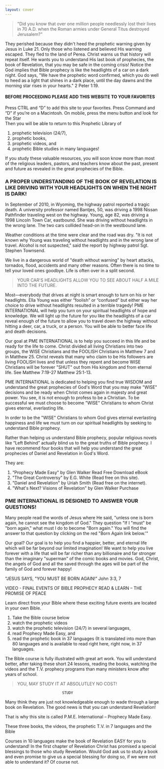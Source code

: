 ```yaml
---
layout: cover
---
```


> "Did you know that over one million people needlessly lost their lives in 70 A.D. when the Roman armies under General Titus destroyed Jerusalem?"

They perished because they didn't heed the prophetic warning given by Jesus in Luke 21.  Only those who listened and believed His warning escaped. They fled to the land of Perea.
Christ warns us that history will repeat itself.  He wants you to understand His last book of prophecies, the book of Revelation, that you may be safe in the coming crisis! Notice the God implies that Bible prophecy is like the headlights of a car on a dark night.  God says, "We have the prophetic word confirmed, which you do well to heed as a light that shines in a dark place, until the day dawns and the morning star rises in your hearts." 2 Peter 1:19.

#### BEFORE PROCEEDING PLEASE ADD THIS WEBSITE TO YOUR FAVORITES

Press CTRL and “D” to add this site to your favorites.  Press Command and “D” if you’re on a Macintosh.  On mobile, press the menu button and look for the Star  
Then you will be able to return to this Prophetic Library of 
1. prophetic television (24/7),
2. prophetic books, 
3. prophetic videos, and 
4. prophetic Bible studies in many languages! 

If you study these valuable resources, you will soon know more than most of the religious leaders, pastors, and teachers know about the past, present and future as revealed in the great prophecies of the Bible.

### A PROPER UNDERSTANDING OF THE BOOK OF REVELATION IS LIKE DRIVING WITH YOUR HEADLIGHTS ON WHEN THE NIGHT IS DARK! 

In September of 2010, in Wyoming, the highway patrol reported a tragic death.  A university professor named Bantjes, 50, was driving a 1998 Nissan Pathfinder traveling west on the highway.  Young, age 82, was driving a 1998 Lincoln Town Car, eastbound.  She was driving without headlights in the wrong lane.  The two cars collided head-on in the westbound lane.

Weather conditions at the time were clear and the road was dry. "It is not known why Young was traveling without headlights and in the wrong lane of travel. Alcohol is not suspected," said the report by highway patrol Sgt. Stephen Townsend. 

We live in a dangerous world of "death without warning" by heart attacks, tornados, flood, accidents and many other reasons.  Often there is no time to tell your loved ones goodbye. Life is often over in a split second. 

> YOUR CAR'S HEADLIGHTS ALLOW YOU TO SEE ABOUT HALF A MILE INTO THE FUTURE.

Most—everybody that drives at night is smart enough to turn on his or her headlights. Ella Young was either “foolish” or “confused” but either way her choice to drive without headlights resulted in a terrible tragedy! PME INTERNATIONAL will help you turn on your spiritual headlights of hope and knowledge.  We will light up the future for you like the headlights of a car reveal enough of the future to allow you to travel down the highway without hitting a deer, car, a truck, or a person.  You will be able to better face life and death decisions. 

Our goal at PME INTERNATIONAL is to help you succeed in this life and be ready for the life to come.  Christ divided all living Christians into two groups, the WISE Christians and the FOOLISH Christians in Matthew 7 and in Matthew 25. Christ reveals that many who claim to be His followers are living FOOLISH lives and that unless they repent and become WISE Christians will be forever "SHUT" out from His kingdom and from eternal life.  See Matthew 7:19-27 Matthew 25:1-13.

PME INTERNATIONAL is dedicated to helping you find true WISDOM and understand the great prophecies of God's Word that you may make "WISE" decisions and be ready when Christ comes again in majesty and great power.  You see, it is not enough to profess to be a Christian.  To be successful we must choose to become "WISE" Christians to whom Christ gives eternal, everlasting life. 
 
In order to be the "WISE" Christians to whom God gives eternal everlasting happiness and life we must turn on our spiritual headlights by seeking to understand Bible prophecy. 

Rather than helping us understand Bible prophecy, popular religious novels like “Left Behind” actually blind us to the great truths of Bible prophecy. I have recommend four books that will help you understand the great prophecies of Daniel and Revelation in God's Word. 

They are:
 
1. “Prophecy Made Easy" by Glen Walker Read Free Download eBook
2. "The Great Controversy" by E.G. White (Read free on this site). 
3. "Daniel and Revelation" by Uriah Smith (Read free on the internet).
4. "What's Next? Visions of Revelation" by Glen Walker Purchase
 
### PME INTERNATIONAL IS DESIGNED TO ANSWER YOUR QUESTIONS! 

Many people read the words of Jesus where He said, "unless one is born again, he cannot see the kingdom of God." They question "If I "must" be "born again," what must I do to become "Born again."  You will find the answer to that question by clicking on the red "Born Again link below.'"
 
Our goal?  Our goal is to help you find a happier, better, and eternal life which will be far beyond our limited imagination!  We want to help you live forever with a life that will be far richer than any billionaire and far stronger than the imaginary "superman" of the comic books and movies.  God, Christ, the angels of God and all the saved through the ages will be part of the family of God and forever happy!  
 
"JESUS SAYS, "YOU MUST BE BORN AGAIN!” John 3:3, 7 

VIDEO - FINAL EVENTS OF BIBLE PROPHECY
READ & LEARN – THE PROMISE OF PEACE 
 
Learn direct from your Bible where these exciting future events are located in your own Bible.  

1. Take the Bible course below 
2. watch the prophetic videos 
3. watch the prophetic television (24/7) in several languages, 
4. read Prophecy Made Easy, and
5. read the prophetic book in 37 languages  (It is translated into more than 80 languages and is available to read right here, right now, in 37 languages. 
 
The Bible course is fully illustrated with great art work. You will understand better, after taking these short 24 lessons, reading the books, watching the videos and the T.V. prophecy programs than many ministers know after years of school. 
 
 > YOU, MAY STUDY IT AT ABSOLUTLEY NO COST!
 
                              STUDY

 Many think they are just not knowledgeable enough to wade through a large book on Revelation.  The good news is that you can understand Revelation!   

That is why this site is called P.M.E. International – Prophecy Made Easy.  

These three books, the videos, the prophetic T.V. in 7 languages and the Bible

Courses in 10 languages make the book of Revelation EASY for you to understand!  In the first chapter of Revelation Christ has promised a special blessings to those who study Revelation. Would God ask us to study a book and even promise to give us a special blessing for doing so, if we were not able to understand it? Of course not.
